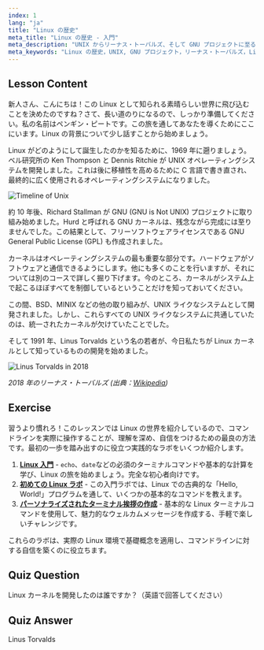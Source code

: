 ```yaml
---
index: 1
lang: "ja"
title: "Linux の歴史"
meta_title: "Linux の歴史 - 入門"
meta_description: "UNIX からリーナス・トーバルズ、そして GNU プロジェクトに至るまでの Linux の歴史について学びます。初心者向けにその起源と進化を理解しましょう。"
meta_keywords: "Linux の歴史，UNIX, GNU プロジェクト，リーナス・トーバルズ，Linux カーネル，初心者向け Linux, Linux チュートリアル，Linux ガイド"
---
```


## Lesson Content

新人さん、こんにちは！この Linux として知られる素晴らしい世界に飛び込むことを決めたのですね？さて、長い道のりになるので、しっかり準備してください。私の名前はペンギン・ピートです。この旅を通してあなたを導くためにここにいます。Linux の背景について少し話すことから始めましょう。

Linux がどのようにして誕生したのかを知るために、1969 年に遡りましょう。ベル研究所の Ken Thompson と Dennis Ritchie が UNIX オペレーティングシステムを開発しました。これは後に移植性を高めるために C 言語で書き直され、最終的に広く使用されるオペレーティングシステムになりました。

![Timeline of Unix](https://file.labex.io/images/ed9c245d-e8be-4287-bf34-67750b042542.jpg)

約 10 年後、Richard Stallman が GNU (GNU is Not UNIX) プロジェクトに取り組み始めました。Hurd と呼ばれる GNU カーネルは、残念ながら完成には至りませんでした。この結果として、フリーソフトウェアライセンスである GNU General Public License (GPL) も作成されました。

カーネルはオペレーティングシステムの最も重要な部分です。ハードウェアがソフトウェアと通信できるようにします。他にも多くのことを行いますが、それについては別のコースで詳しく掘り下げます。今のところ、カーネルがシステム上で起こるほぼすべてを制御しているということだけを知っておいてください。

この間、BSD、MINIX などの他の取り組みが、UNIX ライクなシステムとして開発されました。しかし、これらすべての UNIX ライクなシステムに共通していたのは、統一されたカーネルが欠けていたことでした。

そして 1991 年、Linus Torvalds という名の若者が、今日私たちが Linux カーネルとして知っているものの開発を始めました。

![Linus Torvalds in 2018](https://file.labex.io/images/3e1311fd-b8ca-45e7-8d02-9aac6377bb36.jpg)

_2018 年のリーナス・トーバルズ (出典：[Wikipedia](https://en.wikipedia.org/wiki/Linus_Torvalds))_

## Exercise

習うより慣れろ！このレッスンでは Linux の世界を紹介しているので、コマンドラインを実際に操作することが、理解を深め、自信をつけるための最良の方法です。最初の一歩を踏み出すのに役立つ実践的なラボをいくつか紹介します。

1. **[Linux 入門](https://labex.io/ja/labs/linux-getting-started-with-linux-446315)** - `echo`、`date`などの必須のターミナルコマンドや基本的な計算を学び、Linux の旅を始めましょう。完全な初心者向けです。
2. **[初めての Linux ラボ](https://labex.io/ja/labs/linux-your-first-linux-lab-270253)** - この入門ラボでは、Linux での古典的な「Hello, World!」プログラムを通して、いくつかの基本的なコマンドを教えます。
3. **[パーソナライズされたターミナル挨拶の作成](https://labex.io/ja/labs/linux-create-personalized-terminal-greeting-446322)** - 基本的な Linux ターミナルコマンドを使用して、魅力的なウェルカムメッセージを作成する、手軽で楽しいチャレンジです。

これらのラボは、実際の Linux 環境で基礎概念を適用し、コマンドラインに対する自信を築くのに役立ちます。

## Quiz Question

Linux カーネルを開発したのは誰ですか？（英語で回答してください）

## Quiz Answer

Linus Torvalds
